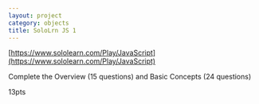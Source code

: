 ```yaml
---
layout: project
category: objects
title: SoloLrn JS 1
---
```



[https://www.sololearn.com/Play/JavaScript](https://www.sololearn.com/Play/JavaScript)

Complete the Overview (15 questions) and Basic Concepts (24 questions)

13pts
